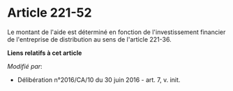 # Article 221-52

Le montant de l'aide est déterminé en fonction de l'investissement  financier de l'entreprise de distribution au sens de
l'article 221-36.

**Liens relatifs à cet article**

_Modifié par_:

  - Délibération n°2016/CA/10 du 30 juin 2016 - art. 7, v. init.
